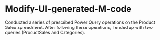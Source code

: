 # Modify-UI-generated-M-code
Conducted a series of prescribed Power Query operations on the Product Sales spreadsheet. After following these operations, I ended up with two queries (ProductSales and Categories).
